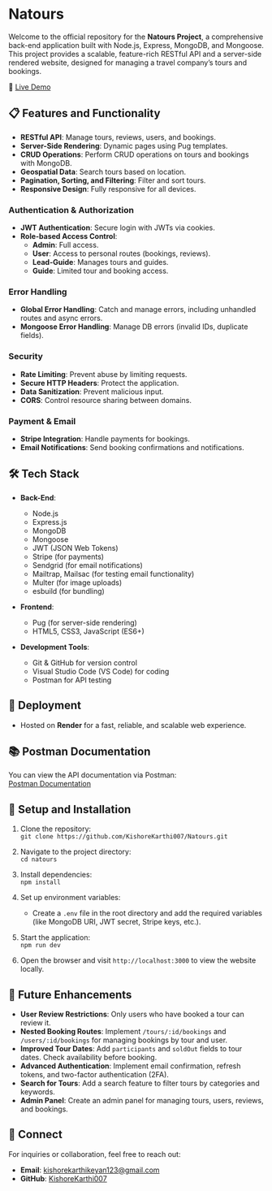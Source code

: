 # Natours

Welcome to the official repository for the **Natours Project**, a comprehensive back-end application built with Node.js, Express, MongoDB, and Mongoose. This project provides a scalable, feature-rich RESTful API and a server-side rendered website, designed for managing a travel company’s tours and bookings.

🌟 [Live Demo](https://natours-85gu.onrender.com/)

## 📋 Features and Functionality

- **RESTful API**: Manage tours, reviews, users, and bookings.
- **Server-Side Rendering**: Dynamic pages using Pug templates.
- **CRUD Operations**: Perform CRUD operations on tours and bookings with MongoDB.
- **Geospatial Data**: Search tours based on location.
- **Pagination, Sorting, and Filtering**: Filter and sort tours.
- **Responsive Design**: Fully responsive for all devices.

### **Authentication & Authorization**

- **JWT Authentication**: Secure login with JWTs via cookies.
- **Role-based Access Control**:
  - **Admin**: Full access.
  - **User**: Access to personal routes (bookings, reviews).
  - **Lead-Guide**: Manages tours and guides.
  - **Guide**: Limited tour and booking access.

### **Error Handling**

- **Global Error Handling**: Catch and manage errors, including unhandled routes and async errors.
- **Mongoose Error Handling**: Manage DB errors (invalid IDs, duplicate fields).

### **Security**

- **Rate Limiting**: Prevent abuse by limiting requests.
- **Secure HTTP Headers**: Protect the application.
- **Data Sanitization**: Prevent malicious input.
- **CORS**: Control resource sharing between domains.

### **Payment & Email**

- **Stripe Integration**: Handle payments for bookings.
- **Email Notifications**: Send booking confirmations and notifications.

## 🛠️ Tech Stack

- **Back-End**:
  - Node.js
  - Express.js
  - MongoDB
  - Mongoose
  - JWT (JSON Web Tokens)
  - Stripe (for payments)
  - Sendgrid (for email notifications)
  - Mailtrap, Mailsac (for testing email functionality)
  - Multer (for image uploads)
  - esbuild (for bundling)

- **Frontend**:
  - Pug (for server-side rendering)
  - HTML5, CSS3, JavaScript (ES6+)

- **Development Tools**:
  - Git & GitHub for version control
  - Visual Studio Code (VS Code) for coding
  - Postman for API testing

## 🚀 Deployment

- Hosted on **Render** for a fast, reliable, and scalable web experience.

## 📚 Postman Documentation

You can view the API documentation via Postman:  
[Postman Documentation](https://documenter.getpostman.com/view/23767871/2sAYJ4jgr4)

## 🔧 Setup and Installation

1. Clone the repository:  
   `git clone https://github.com/KishoreKarthi007/Natours.git`

2. Navigate to the project directory:  
   `cd natours`

3. Install dependencies:  
   `npm install`

4. Set up environment variables:  
   - Create a `.env` file in the root directory and add the required variables (like MongoDB URI, JWT secret, Stripe keys, etc.).

5. Start the application:  
   `npm run dev`

6. Open the browser and visit `http://localhost:3000` to view the website locally.

## 📌 Future Enhancements

- **User Review Restrictions**: Only users who have booked a tour can review it.
- **Nested Booking Routes**: Implement `/tours/:id/bookings` and `/users/:id/bookings` for managing bookings by tour and user.
- **Improved Tour Dates**: Add `participants` and `soldOut` fields to tour dates. Check availability before booking.
- **Advanced Authentication**: Implement email confirmation, refresh tokens, and two-factor authentication (2FA).
- **Search for Tours**: Add a search feature to filter tours by categories and keywords.
- **Admin Panel**: Create an admin panel for managing tours, users, reviews, and bookings.

## 🤝 Connect

For inquiries or collaboration, feel free to reach out:

- **Email**: [kishorekarthikeyan123@gmail.com](mailto:kishorekarthikeyan123@gmail.com)
- **GitHub**: [KishoreKarthi007](https://github.com/KishoreKarthi007)
